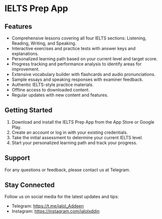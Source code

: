 # IELTS Prep App

## Features

* Comprehensive lessons covering all four IELTS sections: Listening, Reading, Writing, and Speaking.
* Interactive exercises and practice tests with answer keys and explanations.
* Personalized learning path based on your current level and target score.
* Progress tracking and performance analysis to identify areas for improvement.
* Extensive vocabulary builder with flashcards and audio pronunciations.
* Sample essays and speaking responses with examiner feedback.
* Authentic IELTS-style practice materials.
* Offline access to downloaded content.
* Regular updates with new content and features.

## Getting Started

1. Download and install the IELTS Prep App from the App Store or Google Play.
2. Create an account or log in with your existing credentials.
3. Take the initial assessment to determine your current IELTS level.
4. Start your personalized learning path and track your progress.

## Support

For any questions or feedback, please contact us at Telegram.

## Stay Connected

Follow us on social media for the latest updates and tips:

* Telegram: https://t.me/jalol_Addeen
* Instagram: https://instagram.com/jalolxddin
